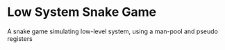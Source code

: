 # Low System Snake Game
A snake game simulating low-level system, using a man-pool and pseudo registers